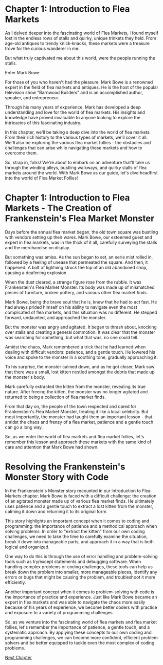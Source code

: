 # Chapter 1: Introduction to Flea Markets

As I delved deeper into the fascinating world of Flea Markets, I found myself lost in the endless rows of stalls and quirky, unique trinkets they held. From age-old antiques to trendy knick-knacks, these markets were a treasure trove for the curious wanderer in me.

But what truly captivated me about this world, were the people running the stalls.

Enter Mark Bowe.

For those of you who haven't had the pleasure, Mark Bowe is a renowned expert in the field of flea markets and antiques. He is the host of the popular television show "Barnwood Builders" and is an accomplished author, speaker, and entrepreneur.

Through his many years of experience, Mark has developed a deep understanding and love for the world of flea markets. His insights and knowledge have proved invaluable to anyone looking to explore the intricacies of this fascinating industry.

In this chapter, we'll be taking a deep dive into the world of flea markets. From their rich history to the various types of markets, we'll cover it all. We'll also be exploring the various flea market follies - the obstacles and challenges that can arise while navigating these markets and how to overcome them.

So, strap in, folks! We're about to embark on an adventure that'll take us through the winding alleys, bustling walkways, and quirky stalls of flea markets around the world. With Mark Bowe as our guide, let's dive headfirst into the world of Flea Market Follies!
# Chapter 1: Introduction to Flea Markets - The Creation of Frankenstein's Flea Market Monster

Days before the annual flea market began, the old town square was bustling with vendors setting up their wares. Mark Bowe, our esteemed guest and expert in flea markets, was in the thick of it all, carefully surveying the stalls and the merchandise on display.

But something was amiss. As the sun began to set, an eerie mist rolled in, followed by a feeling of unease that permeated the square. And then, it happened. A bolt of lightning struck the top of an old abandoned shop, causing a deafening explosion.

When the dust cleared, a strange figure rose from the rubble. It was Frankenstein's Flea Market Monster. Its body was made up of mismatched pieces of furniture, broken pottery, and various other flea market finds.

Mark Bowe, being the brave soul that he is, knew that he had to act fast. He had always prided himself on his ability to navigate even the most complicated of flea markets, and this situation was no different. He stepped forward, undaunted, and approached the monster.

But the monster was angry and agitated. It began to thrash about, knocking over stalls and creating a general commotion. It was clear that the monster was searching for something, but what that was, no one could tell.

Amidst the chaos, Mark remembered a trick that he had learned when dealing with difficult vendors: patience, and a gentle touch. He lowered his voice and spoke to the monster in a soothing tone, gradually approaching it.

To his surprise, the monster calmed down, and as he got closer, Mark saw that there was a small, lost kitten nestled amongst the debris that made up the monster's body.

Mark carefully extracted the kitten from the monster, revealing its true nature. After freeing the kitten, the monster was no longer agitated and returned to being a collection of flea market finds.

From that day on, the people of the town respected and cared for Frankenstein's Flea Market Monster, treating it like a local celebrity. But most importantly, the monster had taught them an important lesson - that amidst the chaos and frenzy of a flea market, patience and a gentle touch can go a long way.

So, as we enter the world of flea markets and flea market follies, let's remember this lesson and approach these markets with the same kind of care and attention that Mark Bowe had shown.
# Resolving the Frankenstein's Monster Story with Code

In the Frankenstein's Monster story recounted in our Introduction to Flea Markets chapter, Mark Bowe is faced with a difficult challenge: the creation of an agitated monster made up of various flea market finds. He ultimately uses patience and a gentle touch to extract a lost kitten from the monster, calming it down and returning it to its original form.

This story highlights an important concept when it comes to coding and programming: the importance of patience and a methodical approach when solving problems. In order to "extract the kitten" from our own coding challenges, we need to take the time to carefully examine the situation, break it down into manageable parts, and approach it in a way that is both logical and organized.

One way to do this is through the use of error handling and problem-solving tools such as try/except statements and debugging software. When handling complex problems or coding challenges, these tools can help us break down the problem into smaller, more manageable pieces, identify any errors or bugs that might be causing the problem, and troubleshoot it more efficiently.

Another important concept when it comes to problem-solving with code is the importance of practice and experience. Just like Mark Bowe became an expert in flea markets and was able to navigate the chaos more easily because of his years of experience, we become better coders with practice and exposure to a variety of programming challenges.

So, as we venture into the fascinating world of flea markets and flea market follies, let's remember the importance of patience, a gentle touch, and a systematic approach. By applying these concepts to our own coding and programming challenges, we can become more confident, efficient problem solvers and be better equipped to tackle even the most complex of coding problems.


[Next Chapter](02_Chapter02.md)